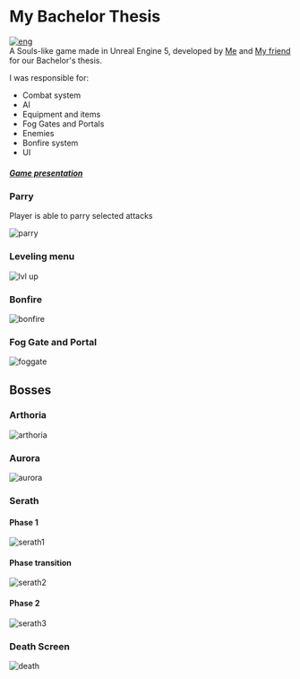 # My Bachelor Thesis
[![eng](https://img.shields.io/badge/lang-pl-red.svg)](https://github.com/Hikkaruu/My-Bachelor-Thesis-UnrealEngine5Game/blob/main/README.pl.md) <br>
A Souls-like game made in Unreal Engine 5, developed by [Me](https://github.com/Hikkaruu) and [My friend](https://github.com/RolbaDev) for our Bachelor's thesis.

I was responsible for:
- Combat system
- AI
- Equipment and items
- Fog Gates and Portals
- Enemies
- Bonfire system
- UI

##### [Game presentation](https://youtu.be/NJohudFNAXY)

### Parry
Player is able to parry selected attacks

![parry](https://github.com/Hikkaruu/My-Bachelor-Thesis-UnrealEngine5Game/blob/main/parry.gif)

### Leveling menu
![lvl up](https://github.com/Hikkaruu/My-Bachelor-Thesis-UnrealEngine5Game/blob/main/lvlup.gif)

### Bonfire
![bonfire](https://github.com/Hikkaruu/My-Bachelor-Thesis-UnrealEngine5Game/blob/main/bonfire.gif)

### Fog Gate and Portal
![foggate](https://github.com/Hikkaruu/My-Bachelor-Thesis-UnrealEngine5Game/blob/main/foggate.gif)


## Bosses

### Arthoria
![arthoria](https://github.com/Hikkaruu/My-Bachelor-Thesis-UnrealEngine5Game/blob/main/arthoria.gif)

### Aurora
![aurora](https://github.com/Hikkaruu/My-Bachelor-Thesis-UnrealEngine5Game/blob/main/aurora.gif)

### Serath
#### Phase 1
![serath1](https://github.com/Hikkaruu/My-Bachelor-Thesis-UnrealEngine5Game/blob/main/serath1.gif)

#### Phase transition
![serath2](https://github.com/Hikkaruu/My-Bachelor-Thesis-UnrealEngine5Game/blob/main/serath2.gif)

#### Phase 2
![serath3](https://github.com/Hikkaruu/My-Bachelor-Thesis-UnrealEngine5Game/blob/main/serath3.gif)

### Death Screen
![death](https://github.com/Hikkaruu/My-Bachelor-Thesis-UnrealEngine5Game/blob/main/death.gif)
